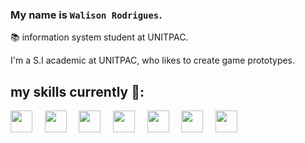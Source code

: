 ### My name is `Walison Rodrigues`.

📚 information system student at UNITPAC.

I'm a S.I academic at UNITPAC, who likes to create game prototypes.

## my skills currently 🧬:

<img src="https://cdn.jsdelivr.net/gh/devicons/devicon/icons/csharp/csharp-original.svg" width="35px">&nbsp;&nbsp;&nbsp;&nbsp;
<img src="https://cdn.jsdelivr.net/gh/devicons/devicon/icons/unity/unity-original.svg" width="35px">&nbsp;&nbsp;&nbsp;&nbsp;
<img src="https://cdn.jsdelivr.net/gh/devicons/devicon/icons/android/android-plain-wordmark.svg"  width="35px">&nbsp;&nbsp;&nbsp;&nbsp;
<img src="https://cdn.jsdelivr.net/gh/devicons/devicon/icons/visualstudio/visualstudio-plain.svg" width="35px">&nbsp;&nbsp;&nbsp;&nbsp;
<img src="https://cdn.jsdelivr.net/gh/devicons/devicon/icons/trello/trello-plain.svg" width="35px">&nbsp;&nbsp;&nbsp;&nbsp;
<img src="https://cdn.jsdelivr.net/gh/devicons/devicon/icons/html5/html5-original-wordmark.svg" width="35px">&nbsp;&nbsp;&nbsp;&nbsp;
<img src="https://cdn.jsdelivr.net/gh/devicons/devicon/icons/photoshop/photoshop-plain.svg" width="35px">&nbsp;&nbsp;&nbsp;&nbsp;
